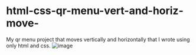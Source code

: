 # html-css-qr-menu-vert-and-horiz-move-
My qr menu project that moves vertically and horizontally that I wrote using only html and css.
![image](https://user-images.githubusercontent.com/36203092/183305873-55b79fc8-4432-452f-babf-f8aa9fa376d4.png)
